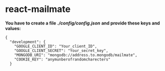 # react-mailmate

**You have to create a file** **_./config/config.json_** **and provide these keys and values:**

```
{
  "development": {
    "GOOGLE_CLIENT_ID": "Your_client_ID",
    "GOOGLE_CLIENT_SECRET": "Your_secret_key",
    "MONGODB_URI": "mongodb://address.to.mongodb/mailmate",
    "COOKIE_KEY": "anymunberofrandomcharecters"
  }
```
